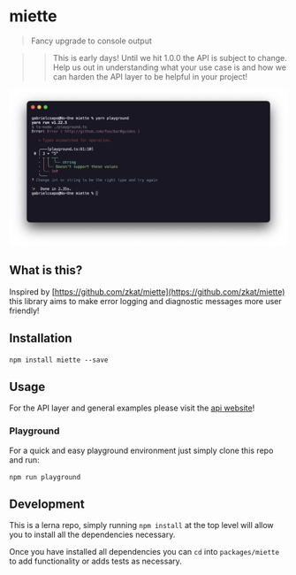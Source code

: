 # miette

> Fancy upgrade to console output

> > This is early days! Until we hit 1.0.0 the API is subject to change. Help us out in understanding what your use case is and how we can harden the API layer to be helpful in your project!

![Example screenshot](packages/website/static/img/screenshot.png)

## What is this?

Inspired by [https://github.com/zkat/miette](https://github.com/zkat/miette) this library aims to make error logging and diagnostic messages more user friendly!

## Installation

```
npm install miette --save
```

## Usage

For the API layer and general examples please visit the [api website](https://gabrielcsapo.github.io/miette)!

### Playground

For a quick and easy playground environment just simply clone this repo and run:

```
npm run playground
```

## Development

This is a lerna repo, simply running `npm install` at the top level will allow you to install all the dependencies necessary.

Once you have installed all dependencies you can `cd` into `packages/miette` to add functionality or adds tests as necessary.
